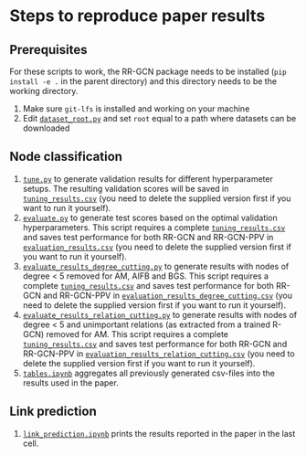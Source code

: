 # Steps to reproduce paper results
## Prerequisites
For these scripts to work, the RR-GCN package needs to be installed (`pip install -e .` in the parent directory) and this directory needs to be the working directory. 

1. Make sure `git-lfs` is installed and working on your machine
2. Edit [`dataset_root.py`](dataset_root.py) and set `root` equal to a path where datasets can be downloaded

## Node classification
1. [`tune.py`](tune.py) to generate validation results for different hyperparameter setups. The resulting validation scores will be saved in [`tuning_results.csv`](tuning_results.csv) (you need to delete the supplied version first if you want to run it yourself).
2. [`evaluate.py`](evaluate.py) to generate test scores based on the optimal validation hyperparameters. This script requires a complete [`tuning_results.csv`](tuning_results.csv) and saves test performance for both RR-GCN and RR-GCN-PPV in [`evaluation_results.csv`](evaluation_results.csv) (you need to delete the supplied version first if you want to run it yourself).
3. [`evaluate_results_degree_cutting.py`](evaluate_results_degree_cutting.py) to generate results with nodes of degree < 5 removed for AM, AIFB and BGS. This script requires a complete [`tuning_results.csv`](tuning_results.csv) and saves test performance for both RR-GCN and RR-GCN-PPV in [`evaluation_results_degree_cutting.csv`](evaluation_results_degree_cutting.csv) (you need to delete the supplied version first if you want to run it yourself).
4. [`evaluate_results_relation_cutting.py`](evaluate_results_relation_cutting.py) to generate results with nodes of degree < 5 and unimportant relations (as extracted from a trained R-GCN) removed for AM. This script requires a complete [`tuning_results.csv`](tuning_results.csv) and saves test performance for both RR-GCN and RR-GCN-PPV in [`evaluation_results_relation_cutting.csv`](evaluation_results_relation_cutting.csv) (you need to delete the supplied version first if you want to run it yourself).
5. [`tables.ipynb`](tables.ipynb) aggregates all previously generated csv-files into the results used in the paper.

## Link prediction
1. [`link_prediction.ipynb`](link_prediction.ipynb) prints the results reported in the paper in the last cell.
